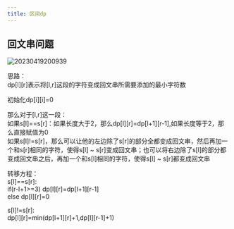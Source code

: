 ```yaml
---
title: 区间dp
---
```


## 回文串问题
![20230419200939](https://cr-demo-blog-1308117710.cos.ap-nanjing.myqcloud.com/demo/20230419200939.png)  

思路：  
dp[l][r]表示将[l,r]这段的字符变成回文串所需要添加的最小字符数  

初始化dp[i][i]=0  

那么对于[l,r]这一段：  
如果s[l]==s[r]：如果长度大于2，那么dp[l][r]=dp[l+1][r-1],如果长度等于2，那么直接赋值为0  
如果s[l]!=s[r]，那么可以让他的左边除了s[r]的部分全都变成回文串，然后再加一个和s[r]相同的字符，使得s[l] ~ s[r]变成回文串；也可以将右边除了s[l]的部分都变成回文串之后，再加一个和s[l]相同的字符，使得s[l] ~ s[r]都变成回文串  

转移方程：  
s[l]==s[r]:  
if(r-l+1>=3) dp[l][r]=dp[l+1][r-1]  
else dp[l][r]=0  

s[l]!=s[r]:  
dp[l][r]=min(dp[l+1][r]+1,dp[l][r-1]+1)  


















